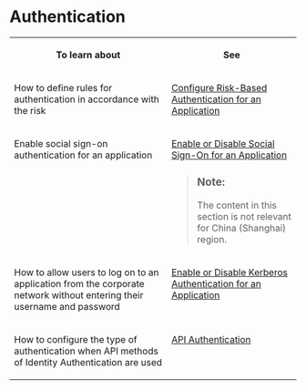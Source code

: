 <!-- loiod3db5feae01f4d218b1f6ed0029c060a -->

# Authentication


<table>
<tr>
<th valign="top">

To learn about



</th>
<th valign="top">

See



</th>
</tr>
<tr>
<td valign="top">

How to define rules for authentication in accordance with the risk



</td>
<td valign="top">

[Configure Risk-Based Authentication for an Application](configure-risk-based-authentication-for-an-application-bc52fbf.md#loiobc52fbf3d59447bbb6aa22f80d8b6056) 



</td>
</tr>
<tr>
<td valign="top">

Enable social sign-on authentication for an application



</td>
<td valign="top">

[Enable or Disable Social Sign-On for an Application](enable-or-disable-social-sign-on-for-an-application-ff12d3d.md)

> ### Note:  
> The content in this section is not relevant for China \(Shanghai\) region.



</td>
</tr>
<tr>
<td valign="top">

How to allow users to log on to an application from the corporate network without entering their username and password



</td>
<td valign="top">

[Enable or Disable Kerberos Authentication for an Application](enable-or-disable-kerberos-authentication-for-an-application-11121c9.md) 



</td>
</tr>
<tr>
<td valign="top">

How to configure the type of authentication when API methods of Identity Authentication are used



</td>
<td valign="top">

[API Authentication](api-authentication-9d200d5.md) 



</td>
</tr>
</table>

